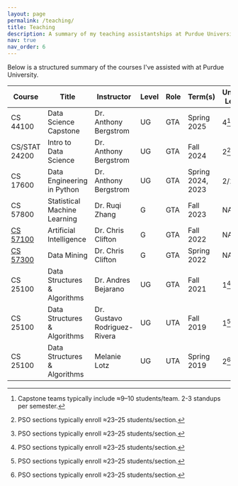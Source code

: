 ```yaml
---
layout: page
permalink: /teaching/
title: Teaching
description: A summary of my teaching assistantships at Purdue University.
nav: true
nav_order: 6
---
```


Below is a structured summary of the courses I've assisted with at Purdue University.

| Course        | Title                          | Instructor                    | Level  | Role | Term(s)                | Units Led    |
|---------------|--------------------------------|-------------------------------|--------|------|------------------------|-----------------------------------
| CS 44100      | Data Science Capstone          | Dr. Anthony Bergstrom         | UG     | GTA  | Spring 2025            | 4[^teams]                               |
| CS/STAT 24200 | Intro to Data Science          | Dr. Anthony Bergstrom         | UG     | GTA  | Fall 2024              | 2[^labs]                         |
| CS 17600      | Data Engineering in Python     | Dr. Anthony Bergstrom         | UG     | GTA  | Spring 2024, 2023      | 2/1[^labs]                               |
| CS 57800      | Statistical Machine Learning   | Dr. Ruqi Zhang                | G   | GTA  | Fall 2023              | NA
| [CS 57100](https://www.cs.purdue.edu/homes/clifton/cs57100/)      | Artificial Intelligence        | Dr. Chris Clifton             | G   | GTA  | Fall 2022              | NA|
| [CS 57300](https://www.cs.purdue.edu/homes/clifton/cs57300/)      | Data Mining                    | Dr. Chris Clifton             | G   | GTA  | Spring 2022            | NA|
| CS 25100      | Data Structures & Algorithms   | Dr. Andres Bejarano           | UG     | GTA  | Fall 2021              | 1[^labs]                                         |
| CS 25100      | Data Structures & Algorithms   | Dr. Gustavo Rodriguez-Rivera  | UG     | UTA  | Fall 2019              | 1[^labs]                                           |
| CS 25100      | Data Structures & Algorithms   | Melanie Lotz                  | UG     | UTA  | Spring 2019            | 2[^labs]                                            |  

[^labs]: PSO sections typically enroll ≈23–25 students/section.
[^teams]: Capstone teams typically include ≈9–10 students/team. 2-3 standups per semester.


